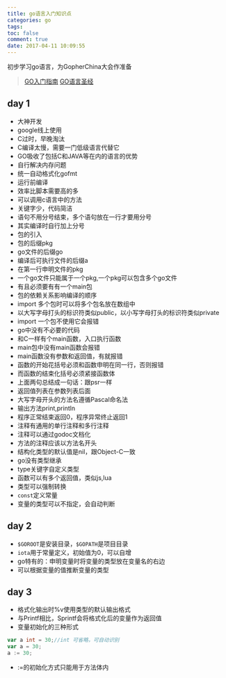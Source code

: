 ```yaml
---
title: go语言入门知识点
categories: go
tags: 
toc: false
comment: true
date: 2017-04-11 10:09:55
---
```



初步学习go语言，为GopherChina大会作准备

>[GO入门指南](https://www.gitbook.com/book/tl3shi/the-way-to-go)
>[GO语言圣经](https://wizardforcel.gitbooks.io/gopl-zh/content/)


<!--more-->

## day 1
- 大神开发
- google线上使用
- C过时，早晚淘汰
- C编译太慢，需要一门低级语言代替它
- GO吸收了包括C和JAVA等在内的语言的优势
- 自行解决内存问题
- 统一自动格式化gofmt
- 运行前编译
- 效率比脚本需要高的多
- 可以调用c语言中的方法
- 关键字少，代码简洁
- 语句不用分号结束，多个语句放在一行才要用分号
- 其实编译时自行加上分号
- 包的引入
- 包的后缀pkg
- go文件的后缀go
- 编译后可执行文件的后缀a
- 在第一行申明文件的pkg
- 一个go文件只能属于一个pkg,一个pkg可以包含多个go文件
- 有且必须要有有一个main包
- 包的依赖关系影响编译的顺序
- import 多个包时可以将多个包名放在数组中
- 以大写字母打头的标识符类似public，以小写字母打头的标识符类似private 
- import 一个包不使用它会报错
- go中没有不必要的代码
- 和C一样有个main函数，入口执行函数
- main包中没有main函数会报错
- main函数没有参数和返回值，有就报错
- 函数的开始花括号必须和函数申明在同一行，否则报错
- 而函数的结束化括号必须紧接函数体
- 上面两句总结成一句话：跟psr一样
- 返回值列表在参数列表后面
- 大写字母开头的方法名遵循Pascal命名法
- 输出方法print,println
- 程序正常结束返回0，程序异常终止返回1
- 注释有通用的单行注释和多行注释
- 注释可以通过godoc文档化
- 方法的注释应该以方法名开头
- 结构化类型的默认值是nil，跟Object-C一致
- go没有类型继承
- type关键字自定义类型
- 函数可以有多个返回值，类似js,lua
- 类型可以强制转换
- `const`定义常量
- 变量的类型可以不指定，会自动判断


## day 2
- `$GOROOT`是安装目录，`$GOPATH`是项目目录
- `iota`用于常量定义，初始值为0，可以自增
- go特有的：申明变量时将变量的类型放在变量名的右边
- 可以根据变量的值推断变量的类型


## day 3
- 格式化输出时%v使用类型的默认输出格式
- 与Printf相比，Sprintf会将格式化后的变量作为返回值
- 变量初始化的三种形式
``` go
var a int = 30;//int 可省略，可自动识别
var a = 30;
a := 30;
```
- :=的初始化方式只能用于方法体内
